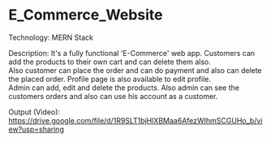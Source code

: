 # E_Commerce_Website

Technology: MERN Stack  

Description: It's a fully functional 'E-Commerce' web app. Customers can add the products to their own cart and can delete them also.   
Also customer can place the order and can do payment and also can delete the placed order. Profile page is also available to edit profile.   
Admin can add, edit and delete the products. Also admin can see the customers orders and also can use his account as a customer.  

Output (Video): https://drive.google.com/file/d/1R9SLT1bjHlXBMaa6AfezWIhmSCGUHo_b/view?usp=sharing
